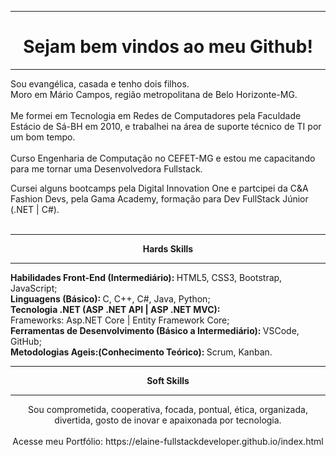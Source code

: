 <!DOCTYPE html>
<html>
<body>
<hr />
<h1 align="center"> Sejam bem vindos ao meu Github! </h1>
<hr />
<p align="left" >
Sou evangélica, casada e tenho dois filhos.<br/>
Moro em Mário Campos, região metropolitana de Belo Horizonte-MG.<br/><br/>
Me formei em Tecnologia em Redes de Computadores pela Faculdade Estácio de Sá-BH em 2010, e trabalhei na área de suporte técnico de TI por um bom tempo.<br/> <br/>
Curso Engenharia de Computação no CEFET-MG e estou me capacitando para me tornar uma Desenvolvedora Fullstack.
</p>
Cursei alguns bootcamps pela Digital Innovation One e partcipei da C&A Fashion Devs, pela Gama Academy, formação para Dev FullStack Júnior (.NET | C#). <br/><br/>
<hr/>
                        <p align="center"><strong>Hards Skills</strong></p> 
                        <hr/>
                        <p align="left">
                            <strong>Habilidades Front-End (Intermediário): </strong> HTML5, CSS3, Bootstrap, JavaScript;<br/>
                            <strong>Linguagens (Básico): </strong> C, C++, C#, Java, Python;<br/>
                            <strong>Tecnologia .NET (ASP .NET API | ASP .NET MVC): </strong> <br/>
                            Frameworks: Asp.NET Core | Entity Framework Core; <br/>
                            <strong>Ferramentas de Desenvolvimento (Básico a Intermediário): </strong> VSCode, GitHub; <br/>
                            <strong>Metodologias Ageis:(Conhecimento Teórico): </strong> Scrum, Kanban.<br/>
                        </p>
                        <hr/>
                        <p align="center"><strong>Soft Skills</strong></p> 
                        <hr/>
                        <p align="center">
                         Sou comprometida, cooperativa, focada, pontual, ética, organizada, divertida, gosto de inovar e apaixonada por tecnologia.<br/><br/>
                         Acesse meu Portfólio: https://elaine-fullstackdeveloper.github.io/index.html
                        </p>
</body>
</html>


